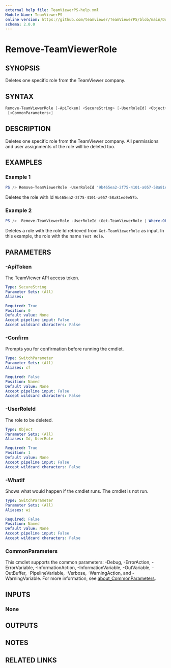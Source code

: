 ```yaml
---
external help file: TeamViewerPS-help.xml
Module Name: TeamViewerPS
online version: https://github.com/teamviewer/TeamViewerPS/blob/main/Docs/Help/Remove-TeamViewerRole.md
schema: 2.0.0
---
```


# Remove-TeamViewerRole

## SYNOPSIS

Deletes one specific role from the TeamViewer company.

## SYNTAX

```powershell
Remove-TeamViewerRole [-ApiToken] <SecureString> [-UserRoleId] <Object> [-WhatIf] [-Confirm]
 [<CommonParameters>]
```

## DESCRIPTION

Deletes one specific role from the TeamViewer company.
All permissions and user assignments of the role will be deleted too.

## EXAMPLES

### Example 1

```powershell
PS /> Remove-TeamViewerRole -UserRoleId '9b465ea2-2f75-4101-a057-58a81ed0e57b'
```

Deletes the role with Id `9b465ea2-2f75-4101-a057-58a81ed0e57b`.

### Example 2

```powershell
PS />  Remove-TeamViewerRole -UserRoleId (Get-TeamViewerRole | Where-Object { ($_.RoleName -eq 'Test Role') } ).RoleID
```

Deletes a role with the role Id retrieved from `Get-TeamViewerRole` as input.
In this example, the role with the name `Test Role`.

## PARAMETERS

### -ApiToken

The TeamViewer API access token.

```yaml
Type: SecureString
Parameter Sets: (All)
Aliases:

Required: True
Position: 0
Default value: None
Accept pipeline input: False
Accept wildcard characters: False
```

### -Confirm

Prompts you for confirmation before running the cmdlet.

```yaml
Type: SwitchParameter
Parameter Sets: (All)
Aliases: cf

Required: False
Position: Named
Default value: None
Accept pipeline input: False
Accept wildcard characters: False
```

### -UserRoleId

The role to be deleted.

```yaml
Type: Object
Parameter Sets: (All)
Aliases: Id, UserRole

Required: True
Position: 1
Default value: None
Accept pipeline input: False
Accept wildcard characters: False
```

### -WhatIf

Shows what would happen if the cmdlet runs.
The cmdlet is not run.

```yaml
Type: SwitchParameter
Parameter Sets: (All)
Aliases: wi

Required: False
Position: Named
Default value: None
Accept pipeline input: False
Accept wildcard characters: False
```

### CommonParameters

This cmdlet supports the common parameters: -Debug, -ErrorAction, -ErrorVariable, -InformationAction, -InformationVariable, -OutVariable, -OutBuffer, -PipelineVariable, -Verbose, -WarningAction, and -WarningVariable. For more information, see [about_CommonParameters](http://go.microsoft.com/fwlink/?LinkID=113216).

## INPUTS

### None

## OUTPUTS

## NOTES

## RELATED LINKS
